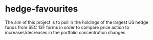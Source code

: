 # hedge-favourites
The aim of this project is to pull in the holdings of the largest US hedge funds from SEC 13F forms in order to compare price action to increases/decreases in the portfolio concentration changes
